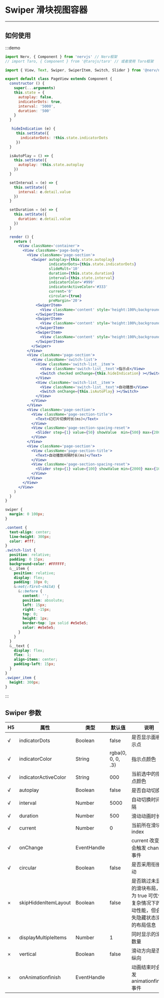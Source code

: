 # Swiper 滑块视图容器

---

## 如何使用

:::demo
```jsx
import Nerv, { Component } from 'nervjs' // Nerv框架
// import Taro, { Component } from '@tarojs/taro' // 或者使用 Taro框架

import { View, Text, Swiper, SwiperItem, Switch, Slider } from '@nerv/nerv-weui'

export default class PageView extends Component {
  constructor () {
    super(...arguments)
    this.state = {
      autoplay: false,
      indicatorDots: true,
      interval: '5000',
      duration: '500'
    }
  }

   hideIndication (e) {
     this.setState({
       indicatorDots: !this.state.indicatorDots
     })
  }

  isAutoPlay = () => {
    this.setState({
      autoplay: !this.state.autoplay
    })
  }

  setInterval = (e) => {
    this.setState({
      interval: e.detail.value
    })
  }

  setDuration = (e) => {
    this.setState({
      duration: e.detail.value
    })
  }

  render () {
    return (
      <View className='container'>
        <View className='page-body'>
          <View className='page-section'>
            <Swiper autoplay={this.state.autoplay}
                    indicatorDots={this.state.indicatorDots}
                    slideMult='10'
                    duration={this.state.duration}
                    interval={this.state.interval}
                    indicatorColor='#999'
                    indicatorActiveColor='#333'
                    current='0'
                    circular={true}
                    preMargin='20'>
              <SwiperItem>
                <View className='content' style='height:100%;background-color:rgb(26,173,25);'>A</View>
              </SwiperItem>
              <SwiperItem>
                <View className='content' style='height:100%;background-color:rgb(39,130,215);'>B</View>
              </SwiperItem>
              <SwiperItem>
                <View className='content' style='height:100%;background-color:rgb(241,241,241);color: #333;'>C</View>
              </SwiperItem>
            </Swiper>
          </View>
          <View className='page-section'>
            <View className='switch-list'>
              <View className='switch-list__item'>
                <View className='switch-list__text'>指示点</View>
                <Switch checked onChange={this.hideIndication} ></Switch>
              </View>
              <View className='switch-list__item'>
                <View className='switch-list__text'>自动播放</View>
                <Switch onChange={this.isAutoPlay} ></Switch>
              </View>
            </View>
          </View>
          <View className='page-section'>
            <View className='page-section-title'>
              <Text>幻灯片切换时长(ms)</Text>
            </View>
            <View className='page-section-spacing-reset'>
              <Slider step={1} value={50} showValue  min={500} max={2000} onChange={this.setDuration}></Slider>
            </View>
          </View>
          <View className='page-section'>
            <View className='page-section-title'>
              <Text>自动播放间隔时长(ms)</Text>
            </View>
            <View className='page-section-spacing-reset'>
              <Slider step={1} value={100} showValue min={2000} max={10000} onChange={this.setInterval}></Slider>
            </View>
          </View>
        </View>
      </View>
    )
  }
}
```
```scss
swiper {
  margin: 0 100px;
}

.content {
  text-align: center;
  line-height: 300px;
  color: #fff;
}
.switch-list {
  position: relative;
  padding: 0 15px;
  background-color: #FFFFFF;
  &__item {
    position: relative;
    display: flex;
    padding: 10px 0;
    &:not(:first-child) {
      &::before {
        content: '';
        position: absolute;
        left: 15px;
        right: -15px;
        top: 0;
        height: 1px;
        border-top: 1px solid #e5e5e5;
        color: #e5e5e5;
      }
    }
  }
  &__text {
    display: flex;
    flex: 1;
    align-items: center;
    padding-left: 15px;
  }
}
.swiper_item {
  height: 300px;
}
```
:::

## Swiper 参数

| H5 | 属性                 | 类型        | 默认值            | 说明                                                                                           |
| -------- | -------------------- | ----------- | ----------------- | ---------------------------------------------------------------------------------------------- |
| √        | indicatorDots        | Boolean     | false             | 是否显示面板指示点                                                                             |
| √        | indicatorColor       | String      | rgba(0, 0, 0, .3) | 指示点颜色                                                                                     |
| √        | indicatorActiveColor | String      | 000               | 当前选中的指示点颜色                                                                           |
| √        | autoplay             | Boolean     | false             | 是否自动切换                                                                                   |
| √        | interval             | Number      | 5000              | 自动切换时间间隔                                                                               |
| √        | duration             | Number      | 500               | 滑动动画时长                                                                                   |
| √        | current              | Number      | 0                 | 当前所在滑块的 index                                                                           |
| √        | onChange             | EventHandle |                   | current 改变时会触发 change 事件                                                               |
| √        | circular             | Boolean     | false             | 是否采用衔接滑动                                                                               |
| ×        | skipHiddenItemLayout | Boolean     | false             | 是否跳过未显示的滑块布局，设为 true 可优化复杂情况下的滑动性能，但会丢失隐藏状态滑块的布局信息 |
| ×        | displayMultipleItems | Number      | 1                 | 同时显示的滑块数量                                                                             |
| ×        | vertical             | Boolean     | false             | 滑动方向是否为纵向                                                                             |
| ×        | onAnimationfinish    | EventHandle |                   | 动画结束时会触发 animationfinish 事件                                                          |
